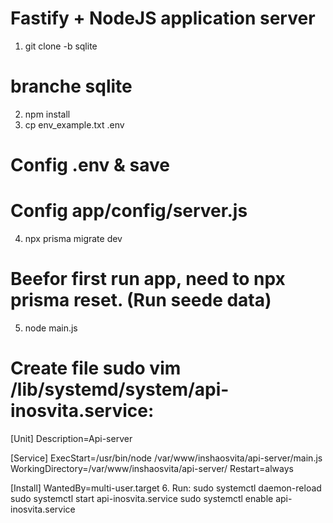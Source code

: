 # Fastify + NodeJS application server

1. git clone -b sqlite <url>
# branche sqlite
2. npm install
3. cp env_example.txt .env

# Config .env & save
# Config app/config/server.js

4. npx prisma migrate dev
# Beefor first run app, need to npx prisma reset. (Run seede data)  
5. node main.js

# Create file sudo vim /lib/systemd/system/api-inosvita.service:
[Unit]
Description=Api-server

[Service]
ExecStart=/usr/bin/node /var/www/inshaosvita/api-server/main.js
WorkingDirectory=/var/www/inshaosvita/api-server/
Restart=always

[Install]
WantedBy=multi-user.target
6. Run: 
sudo systemctl daemon-reload
sudo systemctl start api-inosvita.service
sudo systemctl enable api-inosvita.service
